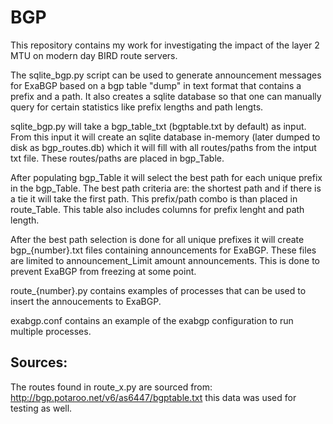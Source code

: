 # BGP
This repository contains my work for investigating the impact of the layer 2 MTU on modern day BIRD route servers. 

The sqlite_bgp.py script can be used to generate announcement messages for ExaBGP based on a bgp table "dump" in text format that contains a prefix and a path. It also creates a sqlite database so that one can manually query for certain statistics like prefix lengths and path lengts.

sqlite_bgp.py will take a bgp_table_txt (bgptable.txt by default) as input. From this input it will create an sqlite database in-memory (later dumped to disk as bgp_routes.db) which it will fill with all routes/paths from the intput txt file. These routes/paths are placed in bgp_Table. 

After populating bgp_Table it will select the best path for each unique prefix in the bgp_Table. The best path criteria are: the shortest path and if there is a tie it will take the first path. This prefix/path combo is than placed in route_Table. This table also includes columns for prefix lenght and path length.

After the best path selection is done for all unique prefixes it will create bgp_{number}.txt files containing announcements for ExaBGP. These files are limited to announcement_Limit amount announcements. This is done to prevent ExaBGP from freezing at some point. 

route_{number}.py contains examples of processes that can be used to insert the annoucements to ExaBGP.

exabgp.conf contains an example of the exabgp configuration to run multiple processes.

## Sources:
The routes found in route_x.py are sourced from: http://bgp.potaroo.net/v6/as6447/bgptable.txt this data was used for testing as well.

